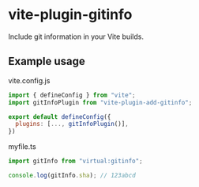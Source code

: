 # vite-plugin-gitinfo

Include git information in your Vite builds.

## Example usage

vite.config.js
```js
import { defineConfig } from "vite";
import gitInfoPlugin from "vite-plugin-add-gitinfo";

export default defineConfig({
  plugins: [..., gitInfoPlugin()],
})
```

myfile.ts
```ts
import gitInfo from "virtual:gitinfo";

console.log(gitInfo.sha); // 123abcd
```
